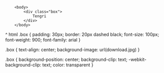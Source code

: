 <!DOCTYPE html>
<html lang="tr">
    <head>
        <meta charset="UTF-8">
        <title>Tengri's Website</title>
        <link rel="stylesheet" href="style.css">
        </head>


        <body>
            <div class="box">
                Tengri
            </div>
        </body>
</html>
^ html
.box {
    padding: 30px;
    border: 20px dashed black;
    font-size: 100px;
    font-weight: 900;
    font-family: arial
}

.box {
    text-align: center;
    background-image: url(download.jpg)
}

.box {
    background-position: center;
    background-clip: text;
    -webkit-background-clip: text;
    color: transparent
}
    
